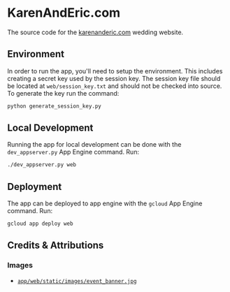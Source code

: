 # KarenAndEric.com

The source code for the [karenanderic.com](https://karenanderic.com) wedding
website.

## Environment

In order to run the app, you'll need to setup the environment. This includes
creating a secret key used by the session key. The session key file should be
located at `web/session_key.txt` and should not be checked into source. To
generate the key run the command:

```sh
python generate_session_key.py
```

## Local Development

Running the app for local development can be done with the `dev_appserver.py`
App Engine command. Run:

```sh
./dev_appserver.py web
```

## Deployment

The app can be deployed to app engine with the `gcloud` App Engine command. Run:

```sh
gcloud app deploy web
```

## Credits & Attributions

### Images

*   [`app/web/static/images/event_banner.jpg`](https://pxhere.com/en/photo/489871)